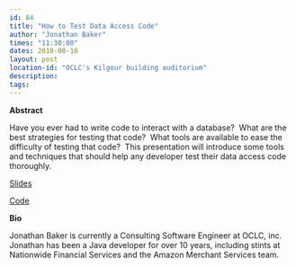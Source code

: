 ```yaml
---
id: 84
title: "How to Test Data Access Code"
author: "Jonathan Baker"
times: "11:30:00"
dates: 2010-08-10
layout: post
location-id: "OCLC's Kilgour building auditorium"  
description: 
tags: 
---
```

 **Abstract**

Have you ever had to write code to interact with a database?&nbsp; What are the best strategies for testing that code?&nbsp; What tools are available to ease the difficulty of testing that code?&nbsp; This presentation will introduce some tools and techniques that should help any developer test their data access code thoroughly.

[Slides](downloads/db_testing.ppt)

[Code](downloads/DatabaseTesting.tar.gz)

**Bio**

Jonathan Baker is currently a Consulting Software Engineer at OCLC, inc.&nbsp; Jonathan has been a Java developer for over 10 years, including stints at Nationwide Financial Services and the Amazon Merchant Services team.

